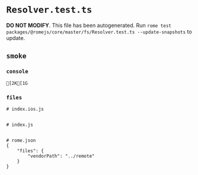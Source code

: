 # `Resolver.test.ts`

**DO NOT MODIFY**. This file has been autogenerated. Run `rome test packages/@romejs/core/master/fs/Resolver.test.ts --update-snapshots` to update.

## `smoke`

### `console`

```
[2K[1G
```

### `files`

```
# index.ios.js


# index.js


# rome.json
{
	"files": {
		"vendorPath": "../remote"
	}
}

```
